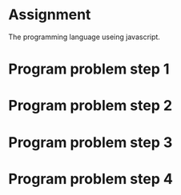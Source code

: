 # Assignment
The programming language useing javascript.

# Program  problem step 1

# Program  problem step 2

# Program  problem step 3

# Program  problem step 4

